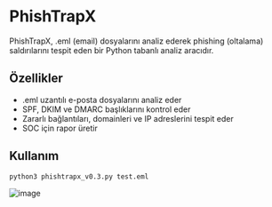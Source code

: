 # PhishTrapX

PhishTrapX, .eml (email) dosyalarını analiz ederek phishing (oltalama) saldırılarını tespit eden bir Python tabanlı analiz aracıdır.

## Özellikler
- .eml uzantılı e-posta dosyalarını analiz eder
- SPF, DKIM ve DMARC başlıklarını kontrol eder
- Zararlı bağlantıları, domainleri ve IP adreslerini tespit eder
- SOC için rapor üretir

## Kullanım
```bash
python3 phishtrapx_v0.3.py test.eml
```
![image](https://github.com/user-attachments/assets/1e819081-2793-4cc0-a3c9-46363cf2cd10)


